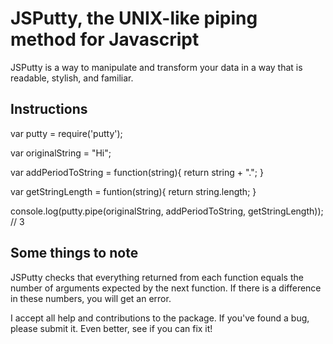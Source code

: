 # JSPutty, the UNIX-like piping method for Javascript

JSPutty is a way to manipulate and transform your data in a way that is readable, stylish, and familiar.

## Instructions

var putty = require('putty');

var originalString = "Hi";

var addPeriodToString = function(string){
	return string + ".";
}

var getStringLength = funtion(string){
	return string.length;
}

console.log(putty.pipe(originalString, addPeriodToString, getStringLength)); // 3

## Some things to note

JSPutty checks that everything returned from each function equals the number of arguments expected by the next function. If there is a difference in these numbers, you will get an error.

I accept all help and contributions to the package. If you've found a bug, please submit it. Even better, see if you can fix it!

